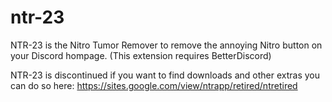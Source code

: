 # ntr-23
NTR-23 is the Nitro Tumor Remover to remove the annoying Nitro button on your Discord hompage.
(This extension requires BetterDiscord)

NTR-23 is discontinued if you want to find downloads and other extras you can do so here: https://sites.google.com/view/ntrapp/retired/ntretired
